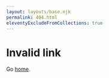 ```yaml
---
layout: layouts/base.njk
permalink: 404.html
eleventyExcludeFromCollections: true
---
```

# Invalid link

Go <a href="{{ '/' | url }}">home</a>.
